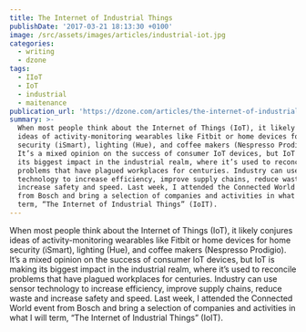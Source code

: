```yaml
---
title: The Internet of Industrial Things
publishDate: '2017-03-21 18:13:30 +0100'
image: /src/assets/images/articles/industrial-iot.jpg
categories:
  - writing
  - dzone
tags:
  - IIoT
  - IoT
  - industrial
  - maitenance
publication_url: 'https://dzone.com/articles/the-internet-of-industrial-things'
summary: >-
  When most people think about the Internet of Things (IoT), it likely conjures
  ideas of activity-monitoring wearables like Fitbit or home devices for home
  security (iSmart), lighting (Hue), and coffee makers (Nespresso Prodigio).
  It’s a mixed opinion on the success of consumer IoT devices, but IoT is making
  its biggest impact in the industrial realm, where it’s used to reconcile
  problems that have plagued workplaces for centuries. Industry can use sensor
  technology to increase efficiency, improve supply chains, reduce waste and
  increase safety and speed. Last week, I attended the Connected World event
  from Bosch and bring a selection of companies and activities in what I will
  term, “The Internet of Industrial Things” (IoIT).
---
```


When most people think about the Internet of Things (IoT), it likely conjures ideas of activity-monitoring wearables like Fitbit or home devices for home security (iSmart), lighting (Hue), and coffee makers (Nespresso Prodigio). It’s a mixed opinion on the success of consumer IoT devices, but IoT is making its biggest impact in the industrial realm, where it’s used to reconcile problems that have plagued workplaces for centuries. Industry can use sensor technology to increase efficiency, improve supply chains, reduce waste and increase safety and speed. Last week, I attended the Connected World event from Bosch and bring a selection of companies and activities in what I will term, “The Internet of Industrial Things” (IoIT).
